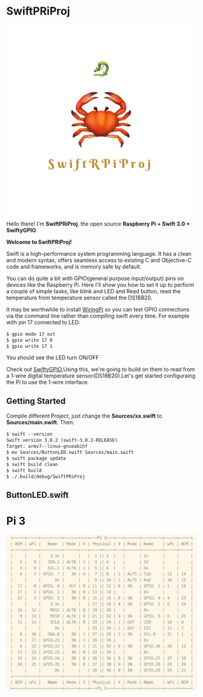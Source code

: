 # SwiftPRiProj

![SwiftPRiProj logo](/img/SwiftRPiProj.png)

Hello there! I'm **SwiftPRiProj**, the open source **Raspberry Pi + Swift 3.0 + SwiftyGPIO**.

**Welcome to SwiftPRiProj!**

Swift is a high-performance system programming language. It has a clean and modern syntax, offers seamless access to existing C and Objective-C code and frameworks, and is memory safe by default.

You can do quite a bit with GPIO(general purpose input/output) pins on devices like the Raspberry Pi. Here I'll show you how to set it up to perform a couple of simple tasks, like blink and LED and Read button, read the temperature from temperature sensor called the DS18B20.

It may be worthwhile to install [WiringPi](http://wiringpi.com/download-and-install/) so you can test GPIO connections via the command line rather than compiling swift every time. For example with pin 17 connected to LED:

	$ gpio mode 17 out
	$ gpio write 17 0
	$ gpio write 17 1
	
You should see the LED turn ON/OFF

Check out [SwiftyGPIO](https://github.com/uraimo/SwiftyGPIO),Using this, we're going to build on them to read from a 1-wire digital temperature sensor(DS18B20).Let's get started configuraing the Pi to use the 1-wire interface.



## Getting Started

Compile different Project, just change the **Sources/xx.swift** to **Sources/main.swift**. Then:

	$ swift --version
	Swift version 3.0.2 (swift-3.0.2-RELEASE)
	Target: armv7--linux-gnueabihf
	$ mv Sources/ButtonLED.swift Sources/main.swift
	$ swift package update
	$ swift build clean
	$ swift build
	$ ./.build/debug/SwiftPRiProj
	
	
## ButtonLED.swift

# Pi 3
![RPi 3 GPIO](/img/Pi3GpioReadall.png)

